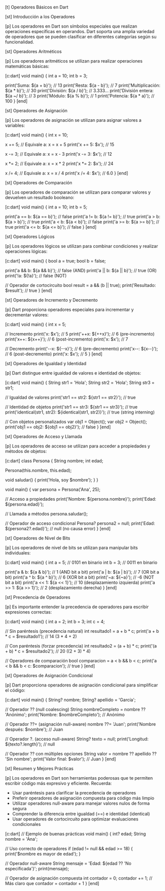 [t] Operadores Básicos en Dart

[st] Introducción a los Operadores

[p]
Los operadores en Dart son símbolos especiales que realizan operaciones específicas en operandos. Dart soporta una amplia variedad de operadores que se pueden clasificar en diferentes categorías según su funcionalidad.

[st] Operadores Aritméticos

[p]
Los operadores aritméticos se utilizan para realizar operaciones matemáticas básicas:

[c:dart]
void main() {
  int a = 10;
  int b = 3;
  
  print('Suma: ${a + b}');        // 13
  print('Resta: ${a - b}');       // 7
  print('Multiplicación: ${a * b}'); // 30
  print('División: ${a / b}');    // 3.333...
  print('División entera: ${a ~/ b}'); // 3
  print('Módulo: ${a % b}');      // 1
  print('Potencia: ${a * a}');    // 100
}
[end]

[st] Operadores de Asignación

[p]
Los operadores de asignación se utilizan para asignar valores a variables:

[c:dart]
void main() {
  int x = 10;
  
  x += 5;  // Equivale a: x = x + 5
  print('x += 5: $x'); // 15
  
  x -= 3;  // Equivale a: x = x - 3
  print('x -= 3: $x'); // 12
  
  x *= 2;  // Equivale a: x = x * 2
  print('x *= 2: $x'); // 24
  
  x /= 4;  // Equivale a: x = x / 4
  print('x /= 4: $x'); // 6.0
}
[end]

[st] Operadores de Comparación

[p]
Los operadores de comparación se utilizan para comparar valores y devuelven un resultado booleano:

[c:dart]
void main() {
  int a = 10;
  int b = 5;
  
  print('a == b: ${a == b}');  // false
  print('a != b: ${a != b}');  // true
  print('a > b: ${a > b}');    // true
  print('a < b: ${a < b}');    // false
  print('a >= b: ${a >= b}');  // true
  print('a <= b: ${a <= b}');  // false
}
[end]

[st] Operadores Lógicos

[p]
Los operadores lógicos se utilizan para combinar condiciones y realizar operaciones lógicas:

[c:dart]
void main() {
  bool a = true;
  bool b = false;
  
  print('a && b: ${a && b}');  // false (AND)
  print('a || b: ${a || b}');  // true (OR)
  print('!a: ${!a}');          // false (NOT)
  
  // Operador de cortocircuito
  bool result = a && (b || true);
  print('Resultado: $result'); // true
}
[end]

[st] Operadores de Incremento y Decremento

[p]
Dart proporciona operadores especiales para incrementar y decrementar valores:

[c:dart]
void main() {
  int x = 5;
  
  // Incremento
  print('x: $x');      // 5
  print('++x: ${++x}'); // 6 (pre-incremento)
  print('x++: ${x++}'); // 6 (post-incremento)
  print('x: $x');      // 7
  
  // Decremento
  print('--x: ${--x}'); // 6 (pre-decremento)
  print('x--: ${x--}'); // 6 (post-decremento)
  print('x: $x');      // 5
}
[end]

[st] Operadores de Igualdad y Identidad

[p]
Dart distingue entre igualdad de valores e identidad de objetos:

[c:dart]
void main() {
  String str1 = 'Hola';
  String str2 = 'Hola';
  String str3 = str1;
  
  // Igualdad de valores
  print('str1 == str2: ${str1 == str2}'); // true
  
  // Identidad de objetos
  print('str1 == str3: ${str1 == str3}'); // true
  print('identical(str1, str2): ${identical(str1, str2)}'); // true (string interning)
  
  // Con objetos personalizados
  var obj1 = Object();
  var obj2 = Object();
  print('obj1 == obj2: ${obj1 == obj2}'); // false
}
[end]

[st] Operadores de Acceso y Llamada

[p]
Los operadores de acceso se utilizan para acceder a propiedades y métodos de objetos:

[c:dart]
class Persona {
  String nombre;
  int edad;
  
  Persona(this.nombre, this.edad);
  
  void saludar() {
    print('Hola, soy $nombre');
  }
}

void main() {
  var persona = Persona('Ana', 25);
  
  // Acceso a propiedades
  print('Nombre: ${persona.nombre}');
  print('Edad: ${persona.edad}');
  
  // Llamada a métodos
  persona.saludar();
  
  // Operador de acceso condicional
  Persona? persona2 = null;
  print('Edad: ${persona2?.edad}'); // null (no causa error)
}
[end]

[st] Operadores de Nivel de Bits

[p]
Los operadores de nivel de bits se utilizan para manipular bits individuales:

[c:dart]
void main() {
  int a = 5;  // 0101 en binario
  int b = 3;  // 0011 en binario
  
  print('a & b: ${a & b}');   // 1 (AND bit a bit)
  print('a | b: ${a | b}');   // 7 (OR bit a bit)
  print('a ^ b: ${a ^ b}');   // 6 (XOR bit a bit)
  print('~a: ${~a}');         // -6 (NOT bit a bit)
  print('a << 1: ${a << 1}'); // 10 (desplazamiento izquierda)
  print('a >> 1: ${a >> 1}'); // 2 (desplazamiento derecha)
}
[end]

[st] Precedencia de Operadores

[p]
Es importante entender la precedencia de operadores para escribir expresiones correctas:

[c:dart]
void main() {
  int a = 2;
  int b = 3;
  int c = 4;
  
  // Sin paréntesis (precedencia natural)
  int resultado1 = a + b * c;
  print('a + b * c = $resultado1'); // 14 (3 * 4 + 2)
  
  // Con paréntesis (forzar precedencia)
  int resultado2 = (a + b) * c;
  print('(a + b) * c = $resultado2'); // 20 ((2 + 3) * 4)
  
  // Operadores de comparación
  bool comparacion = a < b && b < c;
  print('a < b && b < c: $comparacion'); // true
}
[end]

[st] Operadores de Asignación Condicional

[p]
Dart proporciona operadores de asignación condicional para simplificar el código:

[c:dart]
void main() {
  String? nombre;
  String? apellido = 'García';
  
  // Operador ?? (null coalescing)
  String nombreCompleto = nombre ?? 'Anónimo';
  print('Nombre: $nombreCompleto'); // Anónimo
  
  // Operador ??= (asignación null-aware)
  nombre ??= 'Juan';
  print('Nombre después: $nombre'); // Juan
  
  // Operador ?. (acceso null-aware)
  String? texto = null;
  print('Longitud: ${texto?.length}'); // null
  
  // Operador ?? con múltiples opciones
  String valor = nombre ?? apellido ?? 'Sin nombre';
  print('Valor final: $valor'); // Juan
}
[end]

[st] Resumen y Mejores Prácticas

[p]
Los operadores en Dart son herramientas poderosas que te permiten escribir código más expresivo y eficiente. Recuerda:

- Usar paréntesis para clarificar la precedencia de operadores
- Preferir operadores de asignación compuesta para código más limpio
- Utilizar operadores null-aware para manejar valores nulos de forma segura
- Comprender la diferencia entre igualdad (==) e identidad (identical)
- Usar operadores de cortocircuito para optimizar evaluaciones condicionales

[c:dart]
// Ejemplo de buenas prácticas
void main() {
  int? edad;
  String nombre = 'Ana';
  
  // Uso correcto de operadores
  if (edad != null && edad >= 18) {
    print('$nombre es mayor de edad');
  }
  
  // Operador null-aware
  String mensaje = 'Edad: ${edad ?? 'No especificada'}';
  print(mensaje);
  
  // Operador de asignación compuesta
  int contador = 0;
  contador += 1; // Más claro que contador = contador + 1
}
[end]

